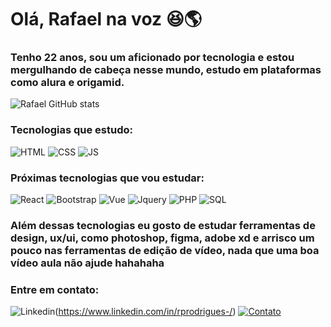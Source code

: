 # Olá, Rafael na voz 😆🌎

### Tenho 22 anos, sou um aficionado por tecnologia e estou mergulhando de cabeça nesse mundo, estudo em plataformas como alura e origamid.  

![Rafael GitHub stats](https://github-readme-stats.vercel.app/api?username=rprodriguesx&show_icons=true&theme=radical)

### Tecnologias que estudo:

![HTML](https://img.shields.io/badge/HTML-239120?style=for-the-badge&logo=html5&logoColor=white)
![CSS](https://img.shields.io/badge/CSS-239120?&style=for-the-badge&logo=css3&logoColor=white)
![JS](https://img.shields.io/badge/JavaScript-F7DF1E?style=for-the-badge&logo=javascript&logoColor=black)


### Próximas tecnologias que vou estudar:

![React](https://img.shields.io/badge/React-20232A?style=for-the-badge&logo=react&logoColor=61DAFB)
![Bootstrap](https://img.shields.io/badge/Bootstrap-563D7C?style=for-the-badge&logo=bootstrap&logoColor=white)
![Vue](https://img.shields.io/badge/Vue.js-35495E?style=for-the-badge&logo=vue.js&logoColor=4FC08D)
![Jquery](https://img.shields.io/badge/jQuery-0769AD?style=for-the-badge&logo=jquery&logoColor=white)
![PHP](https://img.shields.io/badge/PHP-777BB4?style=for-the-badge&logo=php&logoColor=whitehttps://img.shields.io/badge/PHP-777BB4?style=for-the-badge&logo=php&logoColor=white)
![SQL](https://img.shields.io/badge/MySQL-00000F?style=for-the-badge&logo=mysql&logoColor=white)



### Além dessas tecnologias eu gosto de estudar ferramentas de design, ux/ui, como photoshop, figma, adobe xd e arrisco um pouco nas ferramentas de edição de vídeo, nada que uma boa vídeo aula não ajude hahahaha

### Entre em contato:

![Linkedin](https://img.shields.io/badge/LinkedIn-0077B5?style=for-the-badge&logo=linkedin&logoColor=white)(https://www.linkedin.com/in/rprodrigues-/)
[![Contato](https://img.shields.io/website?label=Contato&style-the-badge&url=https://linktr.ee/rprodrigues)](https://linktr.ee/rprodrigues)

